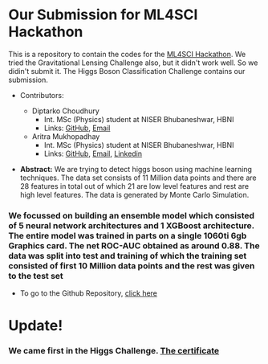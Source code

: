 # Our Submission for ML4SCI Hackathon

This is a repository to contain the codes for the [ML4SCI Hackathon](https://github.com/ML4SCI/ML4SCIHackathon). We tried the Gravitational Lensing Challenge also, but it didn't work well. So we didin't submit it. The Higgs Boson Classification Challenge contains our submission.

* Contributors:
    * Diptarko Choudhury
        * Int. MSc (Physics) student at NISER Bhubaneshwar, HBNI
        * Links: [GitHub](https://github.com/dc250601), [Email](mailto:diptarko.choudhury@niser.ac.in)
    * Aritra Mukhopadhay
        * Int. MSc (Physics) student at NISER Bhubaneshwar, HBNI
        * Links: [GitHub](https://github.com/PeithonKing), [Email](mailto:aritra.mukhopadhyay@niser.ac.in), [Linkedin](https://www.linkedin.com/in/aritra-mukhopadhyay-212172224/)

* **Abstract:** We are trying to detect higgs boson using machine learning techniques. The data set consists of 11 Million data points and there are 28 features in total out of which 21 are low level features and rest are high level features. The data is generated by Monte Carlo Simulation.

### We focussed on building an ensemble model which consisted of 5 neural network architectures and 1 XGBoost architecture. The entire model was trained in parts on a single 1060ti 6gb Graphics card. The net ROC-AUC obtained as around 0.88. The data was split into test and training of which the training set consisted of first 10 Million data points and the rest was given to the test set

* To go to the Github Repository, [click here](https://github.com/PeithonKing/ML_comp/tree/main/Higgs)

# Update!

### We came first in the Higgs Challenge. [The certificate](Ml4SCI2021_certificate.pdf)
